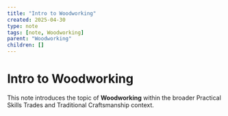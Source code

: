 ```yaml
---
title: "Intro to Woodworking"
created: 2025-04-30
type: note
tags: [note, Woodworking]
parent: "Woodworking"
children: []
---
```


# Intro to Woodworking

This note introduces the topic of **Woodworking** within the broader Practical Skills Trades and Traditional Craftsmanship context.
